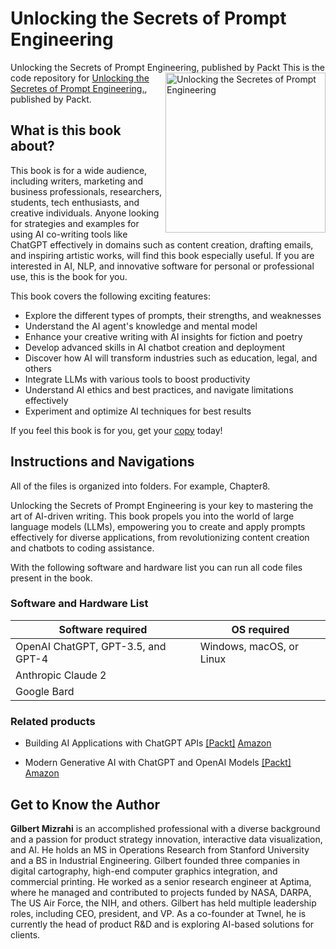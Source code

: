 # Unlocking the Secrets of Prompt Engineering
Unlocking the Secrets of Prompt Engineering, published by Packt
<a href="https://www.packtpub.com/product/unlocking-the-secrets-of-prompt-engineering/9781835083833"><img src="https://static.packt-cdn.com/products/9781835083833/cover/smaller" alt="Unlocking the Secretes of Prompt Engineering" height="256px" align="right"></a>
This is the code repository for [Unlocking the Secretes of Prompt Engineering.](https://www.packtpub.com/product/unlocking-the-secrets-of-prompt-engineering/978183508383), published by Packt.

## What is this book about?
This book is for a wide audience, including writers, marketing and business professionals, researchers, students, tech enthusiasts, and creative individuals. Anyone looking for strategies and examples for using AI co-writing tools like ChatGPT effectively in domains such as content creation, drafting emails, and inspiring artistic works, will find this book especially useful. If you are interested in AI, NLP, and innovative software for personal or professional use, this is the book for you.	

This book covers the following exciting features:
* Explore the different types of prompts, their strengths, and weaknesses
* Understand the AI agent's knowledge and mental model
* Enhance your creative writing with AI insights for fiction and poetry
* Develop advanced skills in AI chatbot creation and deployment
* Discover how AI will transform industries such as education, legal, and others
* Integrate LLMs with various tools to boost productivity
* Understand AI ethics and best practices, and navigate limitations effectively
* Experiment and optimize AI techniques for best results

If you feel this book is for you, get your [copy]([https://www.amazon.com/Essential-Guide-Creating-Multiplayer-Games-ebook/dp/B0C8TGXWXR](https://www.amazon.com/Unlocking-Secrets-Prompt-Engineering-generation-ebook/dp/B0CL4V6ZZK)https://www.amazon.com/Unlocking-Secrets-Prompt-Engineering-generation-ebook/dp/B0CL4V6ZZK) today!

## Instructions and Navigations
All of the files is organized into folders. For example, Chapter8.

Unlocking the Secrets of Prompt Engineering is your key to mastering the art of AI-driven writing. This book propels you into the world of large language models (LLMs), empowering you to create and apply prompts effectively for diverse applications, from revolutionizing content creation and chatbots to coding assistance.

With the following software and hardware list you can run all code files present in the book.

### Software and Hardware List
| Software required                    | OS required                         |
| ------------------------------------ | ----------------------------------- |
| OpenAI ChatGPT, GPT-3.5, and GPT-4   | Windows, macOS, or Linux            |
| Anthropic Claude 2                    |                                    |
| Google Bard                          |                                     | 


### Related products <Other books you may enjoy>
* Building AI Applications with ChatGPT APIs [[Packt]](https://www.packtpub.com/product/building-ai-applications-with-chatgpt-apis/9781805127567) [Amazon](https://www.amazon.com/Building-Applications-ChatGPT-APIs-DALL/dp/180512756X)

* Modern Generative AI with ChatGPT and OpenAI Models [[Packt]](https://www.packtpub.com/product/modern-generative-ai-with-chatgpt-and-openai-models/9781805123330) [Amazon](https://www.amazon.com/Modern-Generative-ChatGPT-OpenAI-Models/dp/1805123335)

## Get to Know the Author
**Gilbert Mizrahi** is an accomplished professional with a diverse background and a passion for product strategy innovation, interactive data visualization, and AI. He holds an MS in Operations Research from Stanford University and a BS in Industrial Engineering. Gilbert founded three companies in digital cartography, high-end computer graphics integration, and commercial printing. He worked as a senior research engineer at Aptima, where he managed and contributed to projects funded by NASA, DARPA, The US Air Force, the NIH, and others. Gilbert has held multiple leadership roles, including CEO, president, and VP. As a co-founder at Twnel, he is currently the head of product R&D and is exploring AI-based solutions for clients.	



